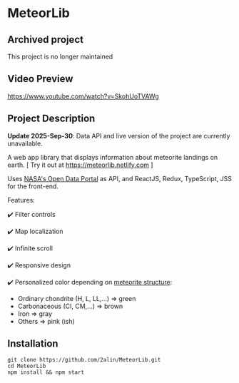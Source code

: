 # MeteorLib 

## Archived project
This project is no longer maintained

## Video Preview
https://www.youtube.com/watch?v=SkohUoTVAWg

## Project Description

**Update 2025-Sep-30**: Data API and live version of the project are currently unavailable.

A web app library that displays information about meteorite landings on earth. [ Try it out at https://meteorlib.netlify.com ]

Uses [NASA's Open Data Portal](https://data.nasa.gov/Space-Science/Meteorite-Landings/gh4g-9sfh) as API, and  ReactJS, Redux, TypeScript, JSS for the front-end. 

Features: 

:heavy_check_mark: Filter controls 

:heavy_check_mark: Map localization

:heavy_check_mark: Infinite scroll 

:heavy_check_mark: Responsive design

:heavy_check_mark: Personalized color depending on [meteorite structure](https://en.wikipedia.org/wiki/Meteorite_classification):
* Ordinary chondrite (H, L, LL,...) => green
* Carbonaceous (CI, CM,...) => brown
* Iron => gray
* Others => pink (ish)

## Installation
```
git clone https://github.com/2alin/MeteorLib.git
cd MeteorLib
npm install && npm start
```

 
